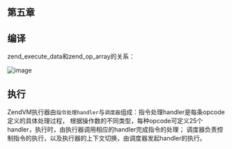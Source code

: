 ## 第五章
编译
------------------------------------------------------------

zend_execute_data和zend_op_array的关系：

![image](https://github.com/deanisty/PHP7-internal-dissect/blob/master/images/zend_execute_data.png)

执行
------------------------------------------------------------
ZendVM执行器由`指令处理handler`与`调度器`组成：指令处理handler是每条opcode定义的具体处理过程，
根据操作数的不同类型，每种opcode可定义25个handler，执行时，由执行器调用相应的handler完成指令的处理；
调度器负责控制指令的执行，以及执行器的上下文切换，由调度器发起handler的执行。

